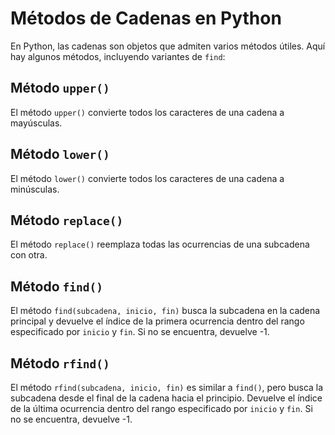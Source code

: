 # Métodos de Cadenas en Python

En Python, las cadenas son objetos que admiten varios métodos útiles. Aquí hay algunos métodos, incluyendo variantes de `find`:

## Método `upper()`

El método `upper()` convierte todos los caracteres de una cadena a mayúsculas.

## Método `lower()`

El método `lower()` convierte todos los caracteres de una cadena a minúsculas.

## Método `replace()`

El método `replace()` reemplaza todas las ocurrencias de una subcadena con otra.

## Método `find()`

El método `find(subcadena, inicio, fin)` busca la subcadena en la cadena principal y devuelve el índice de la primera ocurrencia dentro del rango especificado por `inicio` y `fin`. Si no se encuentra, devuelve -1.

## Método `rfind()`

El método `rfind(subcadena, inicio, fin)` es similar a `find()`, pero busca la subcadena desde el final de la cadena hacia el principio. Devuelve el índice de la última ocurrencia dentro del rango especificado por `inicio` y `fin`. Si no se encuentra, devuelve -1.
